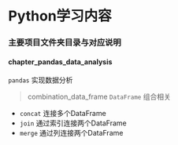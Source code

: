 # Python学习内容
### 主要项目文件夹目录与对应说明
#### chapter_pandas_data_analysis
`pandas` 实现数据分析
> combination_data_frame
`DataFrame` 组合相关
- `concat` 连接多个DataFrame
- `join` 通过索引连接两个DataFrame
- `merge` 通过列连接两个DataFrame
